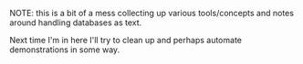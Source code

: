 NOTE: this is a bit of a mess collecting up various tools/concepts and notes around handling databases as text.

Next time I'm in here I'll try to clean up and perhaps automate demonstrations in some way.
